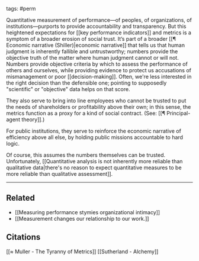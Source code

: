 tags: #perm 

Quantitative measurement of performance—of peoples, of organizations, of institutions—purports to provide accountability and transparency. But this heightened expectations for [[key performance indicators]] and metrics is a symptom of a broader erosion of social trust. It’s part of a broader [[¶ Economic narrative (Shiller)|economic narrative]] that tells us that human judgment is inherently fallible and untrustworthy; numbers provide the objective truth of the matter where human judgment cannot or will not. Numbers provide objective criteria by which to assess the performance of others and ourselves, while providing evidence to protect us accusations of mismanagement or poor [[decision-making]]. Often, we're less interested in the right decision than the defensible one; pointing to supposedly "scientific" or "objective" data helps on that score. 

They also serve to bring into line employees who cannot be trusted to put the needs of shareholders or profitability above their own; in this sense, the metrics function as a proxy for a kind of social contract. (See: [[¶ Principal-agent theory]].)

For public institutions, they serve to reinforce the economic narrative of efficiency above all else, by holding public missions accountable to hard logic. 

Of course, this assumes the numbers themselves can be trusted. Unfortunately, [[Quantitative analysis is not inherently more reliable than qualitative data|there's no reason to expect quantitative measures to be more reliable than qualitative assessment]].

---
## Related
- [[Measuring performance stymies organizational intimacy]]
- [[Measurement changes our relationship to our work.]]

## Citations
[[≈ Muller - The Tyranny of Metrics]]
[[Sutherland - Alchemy]]



